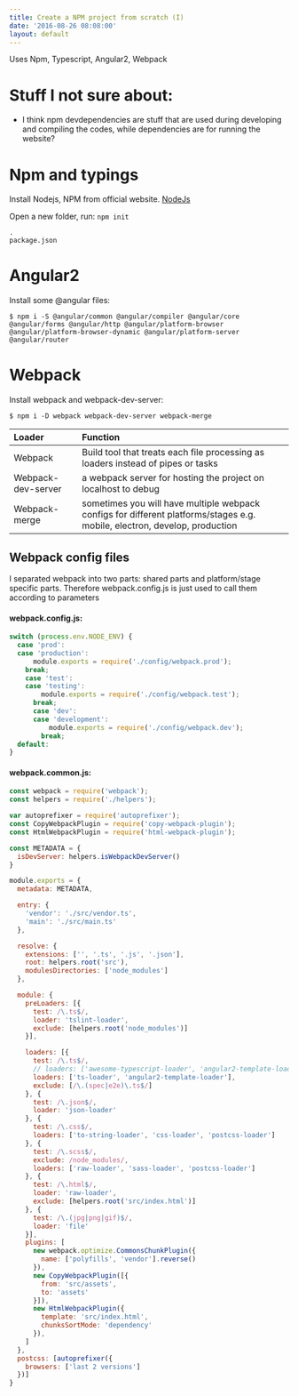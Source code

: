```yaml
---
title: Create a NPM project from scratch (I)
date: '2016-08-26 08:08:00'
layout: default
---
```

Uses Npm, Typescript, Angular2, Webpack

# Stuff I not sure about:
- I think npm devdependencies are stuff that are used during developing and compiling the codes, while dependencies are for running the website?


# Npm and typings
Install Nodejs, NPM from official website. [NodeJs](https://nodejs.org/)

Open a new folder, run: `npm init`

```
.
package.json
```

# Angular2
Install some @angular files:

```
$ npm i -S @angular/common @angular/compiler @angular/core @angular/forms @angular/http @angular/platform-browser @angular/platform-browser-dynamic @angular/platform-server @angular/router
```

# Webpack
Install webpack and webpack-dev-server:

```
$ npm i -D webpack webpack-dev-server webpack-merge
```
| Loader   | Function|
|:-|:-|
|Webpack| Build tool that treats each file processing as loaders instead of pipes or tasks|
|Webpack-dev-server| a webpack server for hosting the project on localhost to debug|
|Webpack-merge|sometimes you will have multiple webpack configs for different platforms/stages e.g. mobile, electron, develop, production|


## Webpack config files
I separated webpack into two parts: shared parts and platform/stage specific parts. Therefore webpack.config.js is just used to call them according to parameters

#### webpack.config.js:
```js
switch (process.env.NODE_ENV) {
  case 'prod':
  case 'production':
      module.exports = require('./config/webpack.prod');
    break;
    case 'test':
    case 'testing':
        module.exports = require('./config/webpack.test');
      break;
      case 'dev':
      case 'development':
          module.exports = require('./config/webpack.dev');
        break;
  default:
}
```

#### webpack.common.js:
```js
const webpack = require('webpack');
const helpers = require('./helpers');

var autoprefixer = require('autoprefixer');
const CopyWebpackPlugin = require('copy-webpack-plugin');
const HtmlWebpackPlugin = require('html-webpack-plugin');

const METADATA = {
  isDevServer: helpers.isWebpackDevServer()
}

module.exports = {
  metadata: METADATA,

  entry: {
    'vendor': './src/vendor.ts',
    'main': './src/main.ts'
  },

  resolve: {
    extensions: ['', '.ts', '.js', '.json'],
    root: helpers.root('src'),
    modulesDirectories: ['node_modules']
  },

  module: {
    preLoaders: [{
      test: /\.ts$/,
      loader: 'tslint-loader',
      exclude: [helpers.root('node_modules')]
    }],

    loaders: [{
      test: /\.ts$/,
      // loaders: ['awesome-typescript-loader', 'angular2-template-loader'],
      loaders: ['ts-loader', 'angular2-template-loader'],
      exclude: [/\.(spec|e2e)\.ts$/]
    }, {
      test: /\.json$/,
      loader: 'json-loader'
    }, {
      test: /\.css$/,
      loaders: ['to-string-loader', 'css-loader', 'postcss-loader']
    }, {
      test: /\.scss$/,
      exclude: /node_modules/,
      loaders: ['raw-loader', 'sass-loader', 'postcss-loader']
    }, {
      test: /\.html$/,
      loader: 'raw-loader',
      exclude: [helpers.root('src/index.html')]
    }, {
      test: /\.(jpg|png|gif)$/,
      loader: 'file'
    }],
    plugins: [
      new webpack.optimize.CommonsChunkPlugin({
        name: ['polyfills', 'vendor'].reverse()
      }),
      new CopyWebpackPlugin([{
        from: 'src/assets',
        to: 'assets'
      }]),
      new HtmlWebpackPlugin({
        template: 'src/index.html',
        chunksSortMode: 'dependency'
      }),
    ]
  },
  postcss: [autoprefixer({
    browsers: ['last 2 versions']
  })]
}

```
